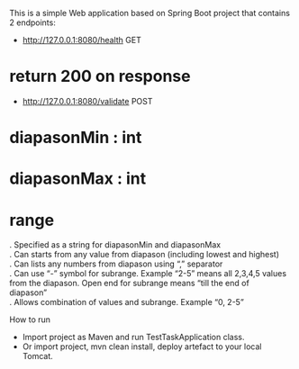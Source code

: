 This is a simple Web application based on Spring Boot project that contains 2 endpoints:
- http://127.0.0.1:8080/health     GET <br>
# return 200 on response
- http://127.0.0.1:8080/validate   POST <br>
# diapasonMin : int <br>
# diapasonMax : int <br>
# range <br>
. Specified as a string for diapasonMin and diapasonMax <br>
. Can starts from any value from diapason (including lowest and highest) <br>
. Can lists any numbers from diapason using “,” separator <br>
. Can use “-” symbol for subrange. Example “2-5” means all 2,3,4,5 values <br>
from the diapason. Open end for subrange means “till the end of <br>
diapason” <br>
. Allows combination of values and subrange. Example “0, 2-5” <br>

How to run
- Import project as Maven and run TestTaskApplication class. 
- Or import project, mvn clean install, deploy artefact to your local Tomcat.
